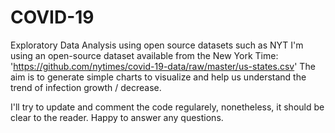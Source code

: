 # COVID-19
Exploratory Data Analysis using open source datasets such as NYT
I'm using an open-source dataset available from the New York Time: 'https://github.com/nytimes/covid-19-data/raw/master/us-states.csv'
The aim is to generate simple charts to visualize and help us understand the trend of infection growth / decrease.

I'll try to update and comment the code regularely, nonetheless, it should be clear to the reader. Happy to answer any questions.

